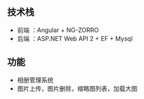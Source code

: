 ## 技术栈
- 前端 ：Angular + NG-ZORRO 
- 后端 ：ASP.NET Web API 2 + EF + Mysql

## 功能
- 相册管理系统
- 图片上传，图片删除，缩略图列表，加载大图









